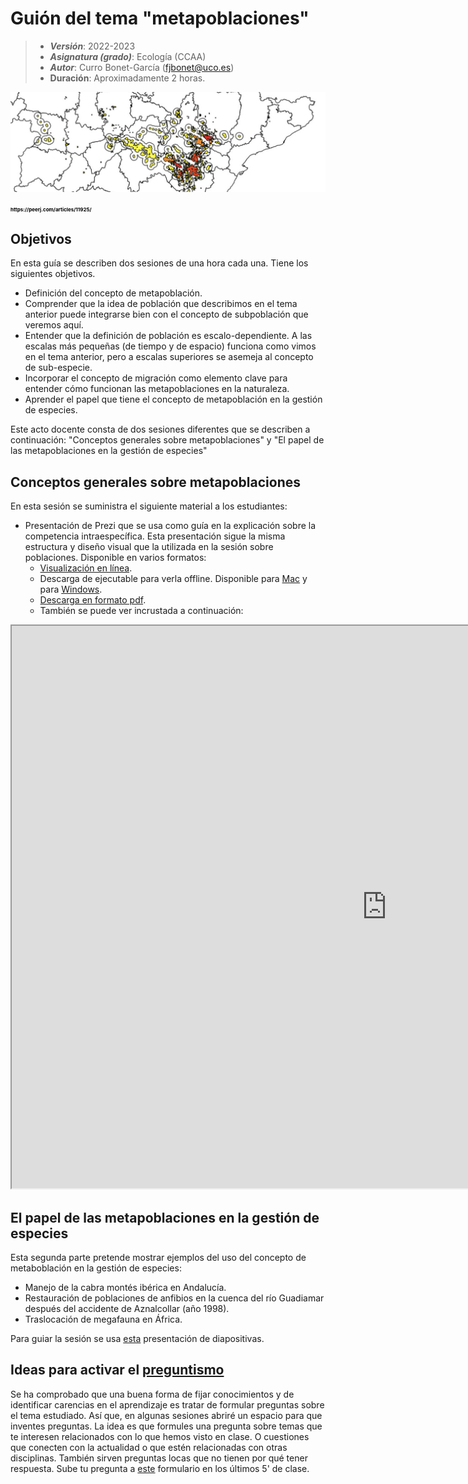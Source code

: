 # Guión del tema "metapoblaciones"


> + **_Versión_**: 2022-2023
> + **_Asignatura (grado)_**: Ecología (CCAA)
> + **_Autor_**: Curro Bonet-García (fjbonet@uco.es)
> + **Duración**: Aproximadamente 2 horas.

![portada](https://raw.githubusercontent.com/aprendiendo-cosas/Te_metapoblaciones_ecologia_ccaa/main/imagenes/portada.png)


<span style="color:black;font-weight:700;font-size:8px">
    https://peerj.com/articles/11925/
</span>



## Objetivos 

En esta guía se describen dos sesiones de una hora cada una. Tiene los siguientes objetivos. 

 + Definición del concepto de metapoblación. 
 + Comprender que la idea de población que describimos en el tema anterior puede integrarse bien con el concepto de subpoblación que veremos aquí.
 + Entender que la definición de población es escalo-dependiente. A las escalas más pequeñas (de tiempo y de espacio) funciona como vimos en el tema anterior, pero a escalas superiores se asemeja al concepto de sub-especie.
 + Incorporar el concepto de migración como elemento clave para entender cómo funcionan las metapoblaciones en la naturaleza.
 + Aprender el papel que tiene el concepto de metapoblación en la gestión de especies.



Este acto docente consta de dos sesiones diferentes que se describen a continuación: "Conceptos generales sobre metapoblaciones" y "El papel de las metapoblaciones en la gestión de especies"



 ## Conceptos generales sobre metapoblaciones
En esta sesión se suministra el siguiente material a los estudiantes:
+ Presentación de Prezi que se usa como guía en la explicación sobre la competencia intraespecífica. Esta presentación sigue la misma estructura y diseño visual que la utilizada en la sesión sobre poblaciones. Disponible en varios formatos:
  + [Visualización en línea](https://prezi.com/view/87Zp1kDAjo7rywP2w2h9).
  + Descarga de ejecutable para verla offline. Disponible para  [Mac](https://github.com/aprendiendo-cosas/Te_metapoblaciones_ecologia_ccaa/raw/2021-2022/presentacion/teoria_metapoblaciones.zip) y para [Windows](https://github.com/aprendiendo-cosas/Te_metapoblaciones_ecologia_ccaa/raw/2021-2022/presentacion/teoria_metapoblaciones.exe).
  + [Descarga en formato pdf](https://github.com/aprendiendo-cosas/Te_metapoblaciones_ecologia_ccaa/raw/2021-2022/presentacion/teoria_metapoblaciones.pdf).
  + También se puede ver incrustada a continuación:

<p><iframe src="https://prezi.com/view/87Zp1kDAjo7rywP2w2h9/embed" width="1200" height="900"> </iframe></p>



## El papel de las metapoblaciones en la gestión de especies

Esta segunda parte pretende mostrar ejemplos del uso del concepto de metaboblación en la gestión de especies:

+ Manejo de la cabra montés ibérica en Andalucía.
+ Restauración de poblaciones de anfibios en la cuenca del río Guadiamar después del accidente de Aznalcollar (año 1998).
+ Traslocación de megafauna en África.

Para guiar la sesión se usa [esta](https://github.com/aprendiendo-cosas/Te_metapoblaciones_ecologia_ccaa/raw/2021-2022/presentacion/aplicaciones_metapoblaciones.pptx) presentación de diapositivas. 



## Ideas para activar el [preguntismo](https://aprendientesdotorg.wordpress.com/2015/10/15/activar-el-preguntismo/)

Se ha comprobado que una buena forma de fijar conocimientos y de identificar carencias en el aprendizaje es tratar de formular preguntas sobre el tema estudiado. Así que, en algunas sesiones abriré un espacio para que inventes preguntas. La idea es que formules una pregunta sobre temas que te interesen relacionados con lo que hemos visto en clase. O cuestiones que conecten con la actualidad o que estén relacionadas con otras disciplinas. También sirven preguntas locas que no tienen por qué tener respuesta. Sube tu pregunta a [este](https://docs.google.com/forms/d/e/1FAIpQLScs9QiBABvvDUt1La1wNdGmao9PplCMSReVgV8wBIX5Q3YTZQ/viewform?usp=sf_link) formulario en los últimos 5' de clase. 
